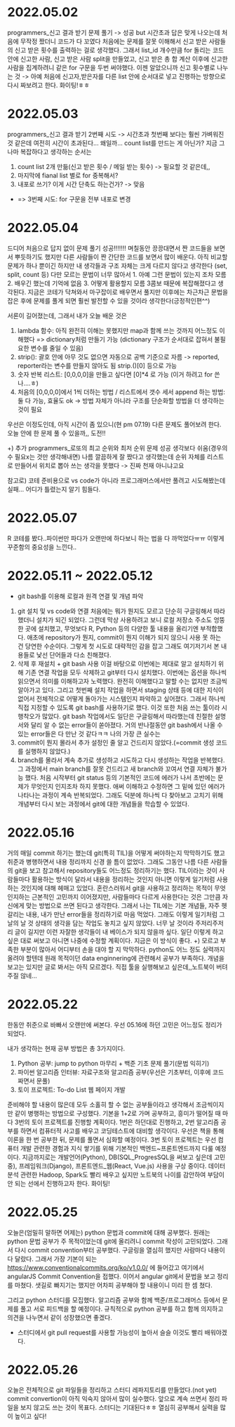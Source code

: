 # 2022.05.02
programmers_신고 결과 받기 문제 풀기 -> 성공 but 시간초과
답은 맞게 나오는데 처음에 무작정 짰더니 코드가 다 꼬였다
처음에는 문제를 잘못 이해해서 신고 받은 사람들의 신고 받은 횟수를 출력하는 걸로 생각했다.
그래서 list_id 개수만큼 for 돌리는 코드 안에 신고한 사람, 신고 받은 사람 split을 만들었고, 신고 받은 총 합 계산 이후에 신고한 사람을 집계하려니 같은 for 구문을 두번 써야했다.
이젠 알았으니까 신고 횟수별로 나누는 것 -> 아예 처음에 신고자,받은자를 다른 list 안에 순서대로 넣고 진행하는 방향으로 다시 짜보려고 한다.
화이팅!ㅎㅎ

# 2022.05.03 
programmers_신고 결과 받기 2번째 시도 -> 시간초과
첫번째 보다는 훨씬 가벼워진 것 같은데 여전히 시간이 초과된다... 왜일까...
count list를 만드는 게 아닌가?
지금 그나마 복잡하다고 생각하는 순서는
1. count list 2개 만듦(신고 받은 횟수 / 메일 받는 횟수) -> 필요할 것 같은데,,
2. 마지막에 fianal list 별로 for 중복해서?
3. 내포로 쓰기? 이게 시간 단축도 하는건가? -> 맞음
 * => 3번째 시도: for 구문을 전부 내포로 변경

# 2022.05.04
드디어 처음으로 답지 없이 문제 풀기 성공!!!!!!!
며칠동안 끙끙대면서 짠 코드들을 보면서 뿌듯하기도 했지만
다른 사람들이 짠 간단한 코드를 보면서 많이 배운다.
아직 비교할 문제가 하나 뿐이긴 하지만 내 생각들과 구조 자체는 크게 다르지 않다고 생각한다 (set, split, count 등)
다만 모르는 문법이 너무 많아서 1. 아예 그런 문법이 있는지 조차 모름 2. 배우긴 했는데 기억에 없음 3. 어떻게 활용할지 모름
3콤보 때문에 복잡해졌다고 생각된다.
지금은 코테가 닥쳐와서 마구잡이로 배우면서 풀지만
이후에는 차근차근 문법을 잡은 후에 문제를 풀게 되면 훨씬 발전할 수 있을 것이라 생각한다(긍정적인편^^)

서론이 길어졌는데, 그래서 내가 오늘 배운 것은 
1. lambda 함수: 아직 완전히 이해는 못했지만 map과 함께 쓰는 것까지 어느정도 이해했다 => dictionary처럼 만들기 가능 (dictionary 구조가 순서대로 잡혀서 불필요한 변수를 줄일 수 있음)
2. strip(): 괄호 안에 아무 것도 없으면 자동으로 공백 기준으로 자름 -> reported, reporter라는 변수를 만들지 않아도 됨 strip.()[0] 등으로 가능
3. 숫자 반복 리스트: [0,0,0,0]을 만들고 싶다면 [0]*4 로 가능 (이거 하려고 for 쓴 나....ㅎ)
4. 처음의 [0,0,0,0]에서 1씩 더하는 방법 / 리스트에서 갯수 세서 append 하는 방법: 둘 다 가능, 효율도 ok -> 방법 자체가 아니라 구조를 단순화할 방법을 더 생각하는 것이 필요

우선은 이정도인데, 아직 시간이 좀 있으니(현 pm 07.19) 다른 문제도 풀어보려 한다.
오늘 안에 한 문제 풀 수 있을까,, 도전!!

+) 추가
 programmers_로또의 최고 순위와 최저 순위 문제 성공
 생각보다 쉬움(경우의 수 필요x는 것만 생각해내면)
 나름 깔끔하게 잘 짰다고 생각했는데
 순위 자체를 리스트로 만들어서 위치로 뽑아 쓰는 생각을 못했다 -> 진짜 천재 아니냐고요
 
 참고로) 코테 준비용으로 vs code가 아니라 프로그래머스에서만 풀려고 시도해봤는데 실패... 어디가 틀렸는지 알기 힘들다.
 
# 2022.05.07
R 코테를 봤다..파이썬만 파다가 오랜만에 하다보니 하는 법을 다 까먹었다ㅠㅠ 이렇게 꾸준함의 중요성을 느낀다..

# 2022.05.11 ~ 2022.05.12
* git bash를 이용해 로컬과 원격 연결 및 개념 파악
1. git 설치 및 vs code와 연결
처음에는 뭐가 뭔지도 모르고 단순히 구글링해서 따라했더니 설치가 되긴 되었다.
그런데 막상 사용하려고 보니 로컬 저장소 주소도 엉뚱한 곳에 설치했고, 무엇보다 R, Python 등의 다양한 툴 내용을 올리기엔 부적합했다.
애초에 repository가 뭔지, commit이 뭔지 이해가 되지 않으니 사용 못 하는 건 당연한 수순이다.
그렇게 첫 시도로 대략적인 감을 잡고 그래도 여기저기서 본 내용들로 낯선 단어들과 다소 친해졌다.
2. 삭제 후 재설치 + git bash 사용
이걸 바탕으로 이번에는 제대로 알고 설치하기 위해 기존 연결 작업을 모두 삭제하고 git부터 다시 설치했다.
이번에는 옵션을 하나씩 읽으면서 의미를 이해하고자 노력했다. 완전히 이해했다고 말할 수는 없지만 조금씩 알아가고 있다.
그리고 첫번째 설치 작업을 하면서 staging 상태 등에 대한 지식이 없어서 전체적으로 어떻게 돌아가는 시스템인지 파악하고 싶어졌다.
그래서 하나씩 직접 지정할 수 있도록 git bash를 사용하기로 했다.
이것 또한 처음 쓰는 툴이라 시행착오가 많았다. 
git bash 작업에서도 일단은 구글링해서 따라했는데 친절한 설명서와 달리 알 수 없는 error들이 쏟아졌다. 거의 반나절동안 git bash에서 나올 수 있는 error들은 다 만난 것 같다ㅋㅋ
나의 가장 큰 실수는 
1. commit이 뭔지 몰라서 추가 설정인 줄 알고 건드리지 않았다.(=commit 생성 코드를 실행하지 않았다.)
2. branch를 몰라서 계속 추가로 생성하고 시도하고 다시 생성하는 작업을 반복했다. 그 과정에서 main branch를 잘못 건드리고 새 branch와 꼬여서 연결 자체가 불가능 했다.
처음 시작부터 git status 등의 기본적인 코드에 에러가 나서 초반에는 문제가 무엇인지 인지조차 하지 못했다.
애써 이해하고 수정하면 그 밑에 있던 에러가 나타나는 과정이 계속 반복되었다.
그래도 덕분에 하나씩 다 찾아보고 고치기 위해 개념부터 다시 보는 과정에서 git에 대한 개념들을 학습할 수 있었다.

# 2022.05.16
거의 매일 commit 하기는 했는데 git(특히 TIL)을 어떻게 써야하는지 막막하기도 했고 취준과 병행하면서 내용 정리까지 신경 쓸 틈이 없었다.
그래도 그동안 나름 다른 사람들의 git을 보고 참고해서 repository들도 어느정도 정리하기는 했다.
TIL이라는 것이 사람들마다 활용하는 방식이 달라서 내용을 정리하는 것인지 아니면 이렇게 일기처럼 사용하는 것인지에 대해 헤매고 있었다.
혼란스러워서 git을 사용하고 정리하는 목적이 무엇인지하는 근본적인 고민까지 이어졌지만, 사람들마다 다르게 사용한다는 것은 그만큼 자신에게 맞는 방법으로 쓰면 된다고 생각한다.
그래서 나는 TIL에는 기본 개념들, 자주 헷갈리는 내용, 내가 만난 error들을 정리하기로 마음 먹었다.
그래도 이렇게 일기처럼 그날의 날 것 상태의 생각을 담는 작업도 놓치고 싶지 않았다.
너무 날 것이라 주저리주저리 글이 길지만 이런 자잘한 생각들이 내 베이스가 되지 않을까 싶다.
일단 이렇게 하고 싶은 대로 써보고 아니면 나중에 수정할 계획이다. 지금은 이 방식이 좋다.
+) 모르고 부족한 부분이 많아서 어디부터 손을 대야 할 지 막막하다.
python도 어느 정도 실력까지 올려야 할텐데 원래 목적이던 data enginnering에 관련해서 공부가 부족하다. 개념을 보고는 있지만 글로 봐서는 아직 모르겠다. 직접 툴을 실행해보고 싶은데,,노트북이 버텨주질 않네...

# 2022.05.22
한동안 취준으로 바빠서 오랜만에 써본다.
우선 05.16에 하던 고민은 어느정도 정리가 되었다.

내가 생각하는 현재 공부 방법은 총 3가지이다.
1. Python 공부: jump to python 마무리 + 백준 기초 문제 풀기(문법 익히기)
2. 파이썬 알고리즘 인터뷰: 자료구조와 알고리즘 공부(우선은 기초부터, 이후에 코드 짜면서 문풀)
3. 토이 프로젝트: To-do List 웹 페이지 개발

준비해야 할 내용이 많은데 모두 소홀히 할 수 없는 공부들이라고 생각해서 조금씩이지만 같이 병행하는 방법으로 구성했다.
기본을 1+2로 가며 공부하고,
흥미가 떨어질 때 마다 3번의 토이 프로젝트를 진행할 계획이다.
1번은 하던대로 진행하고, 2번 알고리즘 공부를 하면서 컴퓨터적 사고를 배우고 코딩테스트에 대비할 생각이다. 우선은 책을 통해 이론을 한 번 공부한 뒤, 문제를 풀면서 심화할 예정이다.
3번 토이 프로젝트는 우선 컴퓨터 개발 관련한 경험과 지식 쌓기를 위해 기본적인 백엔드~프론트엔드까지 다룰 예정이다.
지금까지로는 개발언어(Python), DB(SQL_ProgresSQL을 써보고 싶은데 고민 중), 프레임워크(Django), 프론트엔드_웹(React, Vue.js) 사용을 구상 중이다.
데이터 분석 관련한 Hadoop, Spark도 빨리 배우고 싶지만 노트북의 나이를 감안하여 부담이 안 되는 선에서 진행하고자 한다.
화이팅!

# 2022.05.25
오늘은(엄밀히 말하면 어제는) python 문법과 commit에 대해 공부했다.
원래는 python 문법 공부가 주 목적이었는데 git에 올리려니 commit 작성이 고민되었다.
그래서 다시 commit convention부터 공부했다.
구글링을 열심히 했지만 사람마다 내용이 다 달랐다.
그래서 가장 기본이 되는 https://www.conventionalcommits.org/ko/v1.0.0/ 에 들어갔고 여기에서 angularJS Commit Convention을 접했다.
이어서 angular git에서 문법을 보고 정리를 마쳤다.
샛길로 빠지기는 했지만 어차피 공부해야 할 내용이니 미리 한 셈 쳤다.

그리고 python 스터디를 모집했다. 알고리즘 공부와 함께 백준/프로그래머스 등에서 문제를 풀고 서로 피드백을 할 예정이다.
규칙적으로 python 공부를 하고 함께 의지하고 의견을 나누면서 같이 성장했으면 좋겠다.
+ 스터디에서 git pull request를 사용할 가능성이 높아서 슬슬 이것도 빨리 배워야겠다.

# 2022.05.26
오늘은 전체적으로 git 파일들을 정리하고 스터디 레파지토리를 만들었다.(not yet)
commit convertion이 아직 익숙지 않아서 많이 실수했다. 앞으로 계속 쓰면서 정리 파일을 보지 않고도 쓰는 것이 목표다.
스터디는 기대된다ㅎㅎ 열심히 공부해서 실력을 많이 높이고 싶다!
